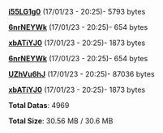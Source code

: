 [**i55LG1g0**](/data/i55LG1g0.txt) (17/01/23 - 20:25)- 5793 bytes

[**6nrNEYWk**](/data/6nrNEYWk.txt) (17/01/23 - 20:25)- 654 bytes

[**xbATiYJ0**](/data/xbATiYJ0.txt) (17/01/23 - 20:25)- 1873 bytes

[**6nrNEYWk**](/data/6nrNEYWk.txt) (17/01/23 - 20:25)- 654 bytes

[**UZhVu6hJ**](/data/UZhVu6hJ.txt) (17/01/23 - 20:25)- 87036 bytes

[**xbATiYJ0**](/data/xbATiYJ0.txt) (17/01/23 - 20:25)- 1873 bytes

**Total Datas**: 4969

**Total Size**: 30.56 MB / 30.6 MB